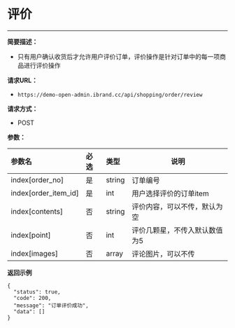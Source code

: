  # 评价
 
 ****
     
**简要描述：** 

- 只有用户确认收货后才允许用户评价订单，评价操作是针对订单中的每一项商品进行评价操作

**请求URL：** 
- `https://demo-open-admin.ibrand.cc/api/shopping/order/review `
  
**请求方式：**
- POST 

**参数：** 

|参数名|必选|类型|说明|
|:----    |:---|:----- |-----   |
|index[order_no] |是  |string |订单编号   |
|index[order_item_id] |是  |int | 用户选择评价的订单item    |
|index[contents]     |否  |string | 评价内容，可以不传，默认为空    |
|index[point]     |否  |int | 评价几颗星，不传入默认数值为5    |
|index[images]     |否  |array | 评论图片，可以不传    |

 **返回示例**

``` 
{
  "status": true,
  "code": 200,
  "message": "订单评价成功",
  "data": []
}
```



  